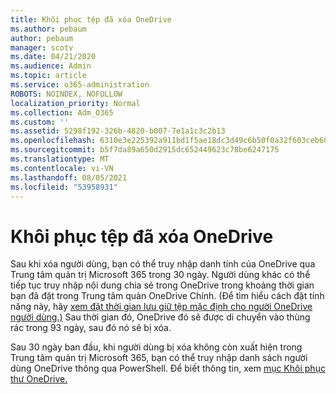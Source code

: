 ```yaml
---
title: Khôi phục tệp đã xóa OneDrive
ms.author: pebaum
author: pebaum
manager: scotv
ms.date: 04/21/2020
ms.audience: Admin
ms.topic: article
ms.service: o365-administration
ROBOTS: NOINDEX, NOFOLLOW
localization_priority: Normal
ms.collection: Adm_O365
ms.custom: ''
ms.assetid: 5298f192-326b-4820-b007-7e1a1c3c2b13
ms.openlocfilehash: 6310e3e225392a911bd1f5ae18dc3d49c6b50f0a32f603ceb60816657d5b3fc6
ms.sourcegitcommit: b5f7da89a650d2915dc652449623c78be6247175
ms.translationtype: MT
ms.contentlocale: vi-VN
ms.lasthandoff: 08/05/2021
ms.locfileid: "53958931"
---
```

# <a name="restore-a-deleted-onedrive"></a>Khôi phục tệp đã xóa OneDrive

Sau khi xóa người dùng, bạn có thể truy nhập danh tính của OneDrive qua Trung tâm quản trị Microsoft 365 trong 30 ngày. Người dùng khác có thể tiếp tục truy nhập nội dung chia sẻ trong OneDrive trong khoảng thời gian bạn đã đặt trong Trung tâm quản OneDrive Chính. (Để tìm hiểu cách đặt tính năng này, hãy [xem đặt thời gian lưu giữ tệp mặc định cho người OneDrive người dùng.)](https://go.microsoft.com/fwlink/?linkid=874267) Sau thời gian đó, OneDrive đó sẽ được di chuyển vào thùng rác trong 93 ngày, sau đó nó sẽ bị xóa.
  
Sau 30 ngày ban đầu, khi người dùng bị xóa không còn xuất hiện trong Trung tâm quản trị Microsoft 365, bạn có thể truy nhập danh sách người dùng OneDrive thông qua PowerShell. Để biết thông tin, xem [mục Khôi phục thư OneDrive.](https://go.microsoft.com/fwlink/?linkid=874269)
  

